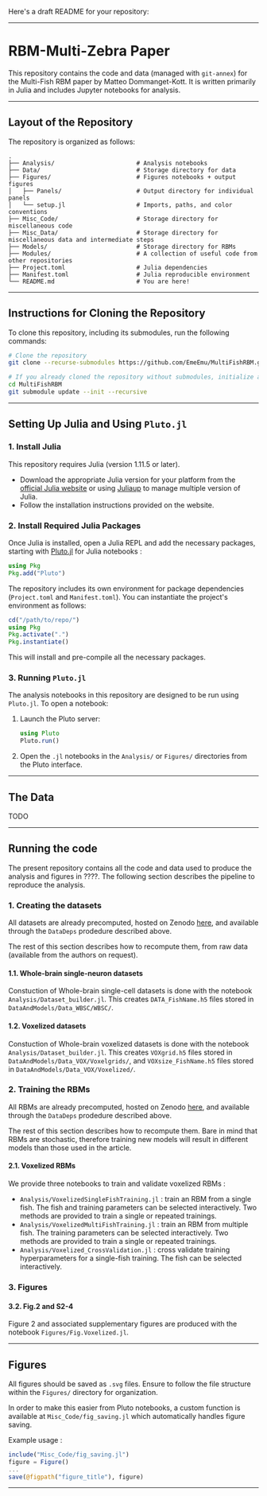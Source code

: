 Here's a draft README for your repository:

---

# RBM-Multi-Zebra Paper

This repository contains the code and data (managed with `git-annex`) for the Multi-Fish RBM paper by Matteo Dommanget-Kott. It is written primarily in Julia and includes Jupyter notebooks for analysis.

---

## Layout of the Repository

The repository is organized as follows:

```
.
├── Analysis/                       # Analysis notebooks
├── Data/                           # Storage directory for data 
├── Figures/                        # Figures notebooks + output figures 
│   ├── Panels/                     # Output directory for individual panels 
│   └── setup.jl                    # Imports, paths, and color conventions
├── Misc_Code/                      # Storage directory for miscellaneous code
├── Misc_Data/                      # Storage directory for miscellaneous data and intermediate steps
├── Models/                         # Storage directory for RBMs
├── Modules/                        # A collection of useful code from other repositories
├── Project.toml                    # Julia dependencies
├── Manifest.toml                   # Julia reproducible environment
└── README.md                       # You are here!
```

---

## Instructions for Cloning the Repository

To clone this repository, including its submodules, run the following commands:

```bash
# Clone the repository
git clone --recurse-submodules https://github.com/EmeEmu/MultiFishRBM.git

# If you already cloned the repository without submodules, initialize and update submodules
cd MultiFishRBM
git submodule update --init --recursive
```

---


## Setting Up Julia and Using `Pluto.jl`

### 1. Install Julia

This repository requires Julia (version 1.11.5 or later). 

- Download the appropriate Julia version for your platform from the [official Julia website](https://julialang.org/downloads/) or using [Juliaup](https://github.com/JuliaLang/juliaup) to manage multiple version of Julia.
- Follow the installation instructions provided on the website.

### 2. Install Required Julia Packages

Once Julia is installed, open a Julia REPL and add the necessary packages, starting with [Pluto.jl](https://plutojl.org/) for Julia notebooks :

```julia
using Pkg
Pkg.add("Pluto")
```

The repository includes its own environment for package dependencies (`Project.toml` and `Manifest.toml`). You can instantiate the project's environment as follows:

```julia
cd("/path/to/repo/")
using Pkg
Pkg.activate(".")
Pkg.instantiate()
```
This will install and pre-compile all the necessary packages.

### 3. Running `Pluto.jl`

The analysis notebooks in this repository are designed to be run using `Pluto.jl`. To open a notebook:

1. Launch the Pluto server:
   ```julia
   using Pluto
   Pluto.run()
   ```

2. Open the `.jl` notebooks in the `Analysis/` or `Figures/` directories from the Pluto interface.

---

## The Data

TODO

---

## Running the code

The present repository contains all the code and data used to produce the analysis and figures in ????. The following section describes the pipeline to reproduce the analysis.

### 1. Creating the datasets

All datasets are already precomputed, hosted on Zenodo [here](example.com), and available through the `DataDeps` prodedure described above.

The rest of this section describes how to recompute them, from raw data (available from the authors on request). 

#### 1.1. Whole-brain single-neuron datasets

Constuction of Whole-brain single-cell datasets is done with the notebook `Analysis/Dataset_builder.jl`. This creates `DATA_FishName.h5` files stored in `DataAndModels/Data_WBSC/WBSC/`.

#### 1.2. Voxelized datasets

Constuction of Whole-brain voxelized datasets is done with the notebook `Analysis/Dataset_builder.jl`. This creates `VOXgrid.h5` files stored in `DataAndModels/Data_VOX/Voxelgrids/`, and `VOXsize_FishName.h5` files stored in `DataAndModels/Data_VOX/Voxelized/`.

### 2. Training the RBMs

All RBMs are already precomputed, hosted on Zenodo [here](example.com), and available through the `DataDeps` prodedure described above.

The rest of this section describes how to recompute them. Bare in mind that RBMs are stochastic, therefore training new models will result in different models than those used in the article.

#### 2.1. Voxelized RBMs

We provide three notebooks to train and validate voxelized RBMs :

- `Analysis/VoxelizedSingleFishTraining.jl` : train an RBM from a single fish. The fish and training parameters can be selected interactively. Two methods are provided to train a single or repeated trainings.
- `Analysis/VoxelizedMultiFishTraining.jl` : train an RBM from multiple fish. The training parameters can be selected interactively. Two methods are provided to train a single or repeated trainings.
- `Analysis/Voxelized_CrossValidation.jl` : cross validate training hyperparameters for a single-fish training. The fish can be selected interactively.


### 3. Figures

#### 3.2. Fig.2 and S2-4

Figure 2 and associated supplementary figures are produced with the notebook `Figures/Fig.Voxelized.jl`.


---

## Figures

All figures should be saved as `.svg` files. Ensure to follow the file structure within the `Figures/` directory for organization.

In order to make this easier from Pluto notebooks, a custom function is available at `Misc_Code/fig_saving.jl` which automatically handles figure saving.

Example usage :
```julia
include("Misc_Code/fig_saving.jl")
figure = Figure()
...
save(@figpath("figure_title"), figure)
```

---
